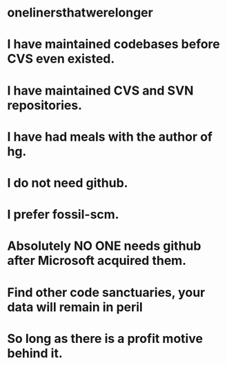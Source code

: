 # onelinersthatwerelonger
# I have maintained codebases before CVS even existed.
# I have maintained CVS and SVN repositories.
# I have had meals with the author of hg.
# I do not need github.
# I prefer fossil-scm.
# Absolutely NO ONE needs github after Microsoft acquired them.
# Find other code sanctuaries, your data will remain in peril
# So long as there is a profit motive behind it.
